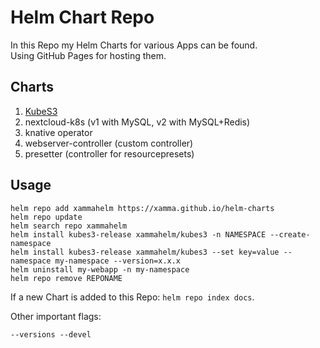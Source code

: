 # Helm Chart Repo
In this Repo my Helm Charts for various Apps can be found.  
Using GitHub Pages for hosting them.  

## Charts
1. [KubeS3](https://github.com/xamma/KubeS3)
2. nextcloud-k8s (v1 with MySQL, v2 with MySQL+Redis)
3. knative operator
4. webserver-controller (custom controller)
5. presetter (controller for resourcepresets)

## Usage
```
helm repo add xammahelm https://xamma.github.io/helm-charts
helm repo update
helm search repo xammahelm
helm install kubes3-release xammahelm/kubes3 -n NAMESPACE --create-namespace
helm install kubes3-release xammahelm/kubes3 --set key=value --namespace my-namespace --version=x.x.x
helm uninstall my-webapp -n my-namespace
helm repo remove REPONAME
```

If a new Chart is added to this Repo: ```helm repo index docs```.  

Other important flags:
```
--versions --devel
```